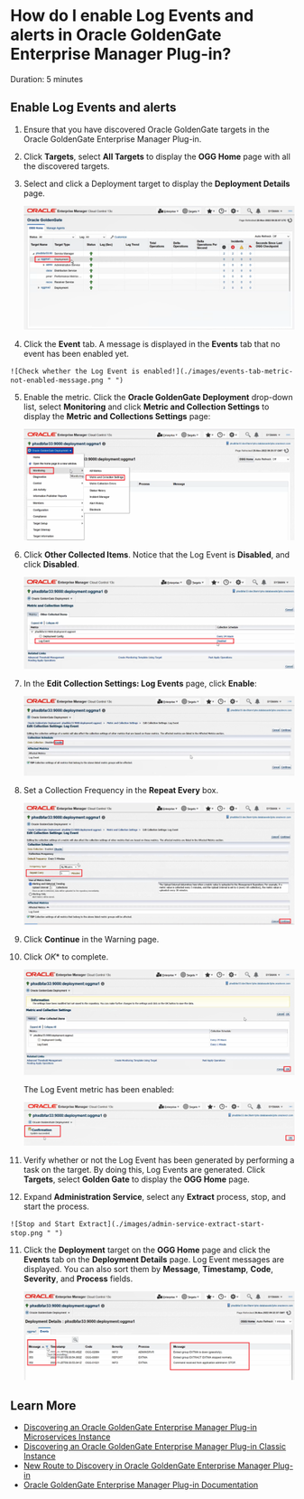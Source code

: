 # How do I enable Log Events and alerts in Oracle GoldenGate Enterprise Manager Plug-in?

Duration: 5 minutes

## Enable Log Events and alerts

1. Ensure that you have discovered Oracle GoldenGate targets in the Oracle GoldenGate Enterprise Manager Plug-in.

2. Click **Targets**, select **All Targets** to display the **OGG Home** page with all the discovered targets.

3. Select and click a Deployment target to display the **Deployment Details** page.

     ![Click a Deployment target.](./images/click-deployment-target.png " ")

 4.  Click the **Event** tab. A message is displayed in the **Events** tab that no event has been enabled yet.

    ![Check whether the Log Event is enabled!](./images/events-tab-metric-not-enabled-message.png " ")
        
5. Enable the metric. Click the **Oracle GoldenGate Deployment** drop-down list, select **Monitoring** and click **Metric and Collection Settings** to display the **Metric and Collections Settings** page:

    ![Click the **Oracle GoldenGate Deployment** drop-down list, select **Monitoring** and click **Metric and Collection Settings**](./images/oggdeployment-monitoring-metrics-collections.png " ")
    
6. Click **Other Collected Items**. Notice that the Log Event is **Disabled**, and click **Disabled**.

    ![By default, Log Event is Disabled.](./images/log-event-disabled-by-default.png " ")
    
7. In the **Edit Collection Settings: Log Events** page, click **Enable**:

    ![Click Enable.](./images/click-enable.png " ")
    
8. Set a Collection Frequency in the **Repeat Every** box.

    ![Set a collection frequency.](./images/collection-frequency-repeat-every.png " ")
    
7. Click **Continue** in the Warning page.

8. Click *OK** to complete. 

    ![Click OK to complete.](./images/click-ok-to-complete.png " ")

    The Log Event metric has been enabled:

    ![Log Event metric is now enabled - Confirmation shown.](./images/log-event-enabled-ok.png " ")
    
 9. Verify whether or not the Log Event has been generated by performing a task on the target. By doing this, Log Events are generated. Click **Targets**, select **Golden Gate** to display the **OGG Home** page.

 10. Expand **Administration Service**, select any **Extract** process, stop, and start the process.   

    ![Stop and Start Extract](./images/admin-service-extract-start-stop.png " ")

11. Click the **Deployment** target on the **OGG Home** page and click the **Events** tab on the **Deployment Details** page. Log Event messages are displayed. You can also sort them by **Message**, **Timestamp**, **Code**, **Severity**, and **Process** fields.
    
    ![Log Event Messages.](./images/log-event-messages-displayed.png " ")
    

## Learn More

* [Discovering an Oracle GoldenGate Enterprise Manager Plug-in Microservices Instance](https://docs.oracle.com/en/middleware/goldengate/emplugin/13.5.2/empug/discovering-oracle-goldengate-targets-ma-instance.html#GUID-A52B6240-189C-4DAB-A017-6358BBB9813B)
* [Discovering an Oracle GoldenGate Enterprise Manager Plug-in Classic Instance](https://docs.oracle.com/en/middleware/goldengate/emplugin/13.5.2/empug/discovering-oracle-goldengate-targets-classic-instance.html#GUID-DD1E8937-3ADE-40FA-9DE2-B01E5CC20D31)
* [New Route to Discovery in Oracle GoldenGate Enterprise Manager Plug-in](https://blogs.oracle.com/dataintegration/post/new-route-to-discovery-in-oracle-goldengate-enterprise-manager-plug-in-134200)
* [Oracle GoldenGate Enterprise Manager Plug-in Documentation](https://docs.oracle.com/en/middleware/goldengate/emplugin/index.html)
